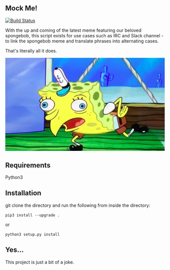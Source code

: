 ## Mock Me!
[![Build Status](https://travis-ci.com/Komish/mockme.svg?branch=master)](https://travis-ci.com/Komish/mockme)

With the up and coming of the latest meme featuring our beloved spongebob, this script exists for use cases such as IRC and Slack channel - to link the spongebob meme and translate phrases into alternating cases.

That's literally all it does.

![spongebob](img/spongebob.jpg)

## Requirements
Python3

## Installation
git clone the directory and run the following from inside the directory:

```
pip3 install --upgrade .
```

or

```
python3 setup.py install
```

## Yes...
This project is just a bit of a joke.
